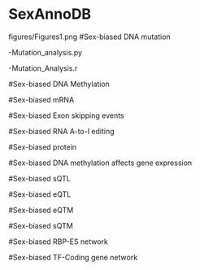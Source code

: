 # SexAnnoDB
figures/Figures1.png
#Sex-biased DNA mutation

-Mutation_analysis.py

-Mutation_Analysis.r


#Sex-biased DNA Methylation

#Sex-biased mRNA

#Sex-biased Exon skipping events

#Sex-biased RNA A-to-I editing

#Sex-biased protein

#Sex-biased DNA methylation affects gene expression

#Sex-biased sQTL

#Sex-biased eQTL

#Sex-biased eQTM

#Sex-biased sQTM

#Sex-biased RBP-ES network

#Sex-biased TF-Coding gene network


